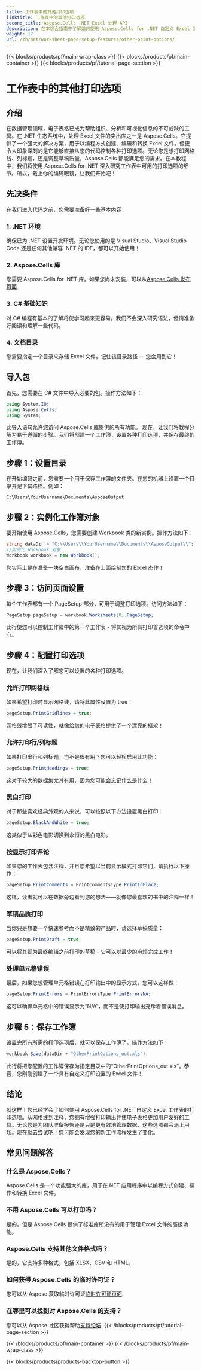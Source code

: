 ```yaml
---
title: 工作表中的其他打印选项
linktitle: 工作表中的其他打印选项
second_title: Aspose.Cells .NET Excel 处理 API
description: 在本综合指南中了解如何使用 Aspose.Cells for .NET 自定义 Excel 工作表的打印选项。
weight: 17
url: /zh/net/worksheet-page-setup-features/other-print-options/
---
```


{{< blocks/products/pf/main-wrap-class >}}
{{< blocks/products/pf/main-container >}}
{{< blocks/products/pf/tutorial-page-section >}}

# 工作表中的其他打印选项

## 介绍
在数据管理领域，电子表格已成为帮助组织、分析和可视化信息的不可或缺的工具。在 .NET 生态系统中，处理 Excel 文件的突出库之一是 Aspose.Cells。它提供了一个强大的解决方案，用于以编程方式创建、编辑和转换 Excel 文件。但更令人印象深刻的是它能够直接从您的代码控制各种打印选项。无论您是想打印网格线、列标题，还是调整草稿质量，Aspose.Cells 都能满足您的需求。在本教程中，我们将使用 Aspose.Cells for .NET 深入研究工作表中可用的打印选项的细节。所以，戴上你的编码眼镜，让我们开始吧！
## 先决条件
在我们进入代码之前，您需要准备好一些基本内容：
### 1. .NET 环境
确保已为 .NET 设置开发环境。无论您使用的是 Visual Studio、Visual Studio Code 还是任何其他兼容 .NET 的 IDE，都可以开始使用！
### 2. Aspose.Cells 库
您需要 Aspose.Cells for .NET 库。如果您尚未安装，可以从[Aspose.Cells 发布页面](https://releases.aspose.com/cells/net/).
### 3. C# 基础知识
对 C# 编程有基本的了解将使学习起来更容易。我们不会深入研究语法，但请准备好阅读和理解一些代码。
### 4. 文档目录
您需要指定一个目录来存储 Excel 文件。记住该目录路径 — 您会用到它！
## 导入包
首先，您需要在 C# 文件中导入必要的包。操作方法如下：
```csharp
using System.IO;
using Aspose.Cells;
using System;
```
此导入语句允许您访问 Aspose.Cells 库提供的所有功能。
现在，让我们将教程分解为易于遵循的步骤。我们将创建一个工作簿，设置各种打印选项，并保存最终的工作簿。
## 步骤 1：设置目录
在开始编码之前，您需要一个用于保存工作簿的文件夹。在您的机器上设置一个目录并记下其路径。例如：
```plaintext
C:\Users\YourUsername\Documents\AsposeOutput
```
## 步骤 2：实例化工作簿对象
要开始使用 Aspose.Cells，您需要创建 Workbook 类的新实例。操作方法如下：
```csharp
string dataDir = "C:\\Users\\YourUsername\\Documents\\AsposeOutput\\";
//实例化 Workbook 对象
Workbook workbook = new Workbook();
```
您实际上是在准备一块空白画布，准备在上面绘制您的 Excel 杰作！
## 步骤 3：访问页面设置
每个工作表都有一个 PageSetup 部分，可用于调整打印选项。访问方法如下：
```csharp
PageSetup pageSetup = workbook.Worksheets[0].PageSetup;
```
此行使您可以控制工作簿中的第一个工作表 - 将其视为所有打印首选项的命令中心。
## 步骤 4：配置打印选项
现在，让我们深入了解您可以设置的各种打印选项。
### 允许打印网格线
如果希望打印时显示网格线，请将此属性设置为 true：
```csharp
pageSetup.PrintGridlines = true;
```
网格线增强了可读性，就像给您的电子表格提供了一个漂亮的框架！
### 允许打印行/列标题
如果打印出行和列标题，岂不是很有用？您可以轻松启用此功能：
```csharp
pageSetup.PrintHeadings = true;
```
这对于较大的数据集尤其有用，因为您可能会忘记什么是什么！
### 黑白打印
对于那些喜欢经典外观的人来说，可以按照以下方法设置黑白打印：
```csharp
pageSetup.BlackAndWhite = true;
```
这类似于从彩色电影切换到永恒的黑白电影。
### 按显示打印评论
如果您的工作表包含注释，并且您希望以当前显示模式打印它们，请执行以下操作：
```csharp
pageSetup.PrintComments = PrintCommentsType.PrintInPlace;
```
这样，读者就可以在数据旁边看到您的想法——就像您最喜欢的书中的注释一样！
### 草稿品质打印
当你只是想要一个快速参考而不是精致的产品时，请选择草稿质量：
```csharp
pageSetup.PrintDraft = true;
```
可以将其视为最终编辑之前打印的草稿 - 它可以以最少的麻烦完成工作！
### 处理单元格错误
最后，如果您想管理单元格错误在打印输出中的显示方式，您可以这样做：
```csharp
pageSetup.PrintErrors = PrintErrorsType.PrintErrorsNA;
```
这可以确保单元格中的错误显示为“N/A”，而不是使打印输出充斥着错误消息。
## 步骤 5：保存工作簿
设置完所有所需的打印选项后，就可以保存工作簿了。操作方法如下：
```csharp
workbook.Save(dataDir + "OtherPrintOptions_out.xls");
```
此行将把您配置的工作簿保存为指定目录中的“OtherPrintOptions_out.xls”。恭喜，您刚刚创建了一个具有自定义打印设置的 Excel 文件！
## 结论
就这样！您已经学会了如何使用 Aspose.Cells for .NET 自定义 Excel 工作表的打印选项。从网格线到注释，您拥有增强打印输出并使电子表格更加用户友好的工具。无论您是为团队准备报告还是只是更有效地管理数据，这些选项都会派上用场。现在就去尝试吧！您可能会发现您的新工作流程发生了变化。
## 常见问题解答
### 什么是 Aspose.Cells？  
Aspose.Cells 是一个功能强大的库，用于在.NET 应用程序中以编程方式创建、操作和转换 Excel 文件。
### 不用 Aspose.Cells 可以打印吗？  
是的，但是 Aspose.Cells 提供了标准库所没有的用于管理 Excel 文件的高级功能。
### Aspose.Cells 支持其他文件格式吗？  
是的，它支持多种格式，包括 XLSX、CSV 和 HTML。
### 如何获得 Aspose.Cells 的临时许可证？  
您可以从 Aspose 获取临时许可证[临时许可证页面](https://purchase.aspose.com/temporary-license/).
### 在哪里可以找到对 Aspose.Cells 的支持？  
您可以从 Aspose 社区获得帮助[支持论坛](https://forum.aspose.com/c/cells/9).
{{< /blocks/products/pf/tutorial-page-section >}}

{{< /blocks/products/pf/main-container >}}
{{< /blocks/products/pf/main-wrap-class >}}

{{< blocks/products/products-backtop-button >}}
